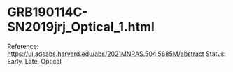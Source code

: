 # GRB190114C-SN2019jrj_Optical_1.html

Reference: https://ui.adsabs.harvard.edu/abs/2021MNRAS.504.5685M/abstract
Status: Early, Late, Optical